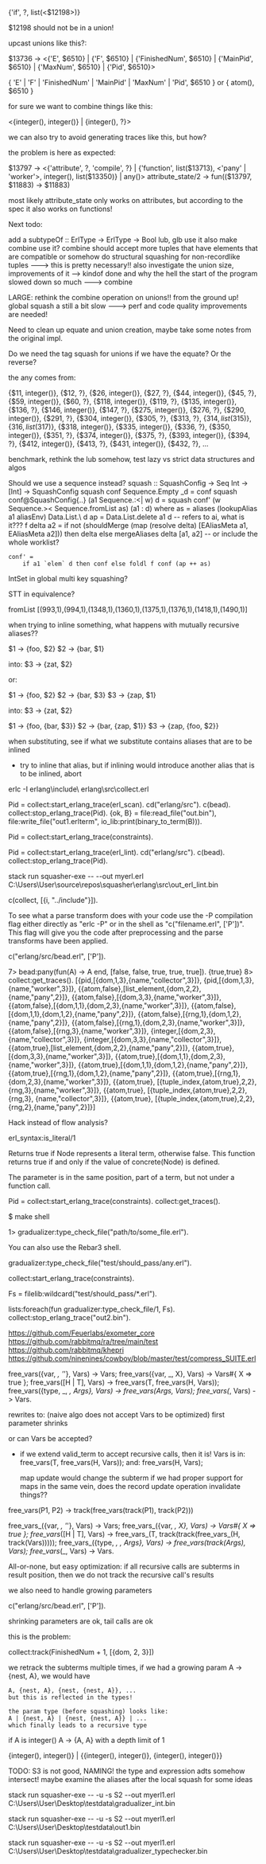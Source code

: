 
{'if', ?, list(<$12198>)}

$12198 should not be in a union!


upcast unions like this?:

$13736 -> <{'E', $6510} | {'F', $6510} | {'FinishedNum', $6510} | {'MainPid', $6510} | {'MaxNum', $6510} | {'Pid', $6510}>

{ 'E' | 'F' | 'FinishedNum' | 'MainPid' | 'MaxNum' | 'Pid', $6510 }
or
{ atom(), $6510 }


for sure we want to combine things like this:

<{integer(), integer()} | {integer(), ?}>

we can also try to avoid generating traces like this, but how?

the problem is here as expected:

$13797 -> <{'attribute', ?, 'compile', ?} | {'function', list($13713), <'pany' | 'worker'>, integer(), list($13350)} | any()>
attribute_state/2 -> fun(($13797, $11883) -> $11883)

most likely attribute_state only works on attributes, but according to the spec it also works on functions!

Next todo:

add a subtypeOf :: ErlType -> ErlType -> Bool
lub, glb use it
also make combine use it?
combine should accept more tuples that have elements that are compatible
or somehow do structural squashing for non-recordlike tuples ---> this is pretty necessary!!
also investigate the union size, improvements of it --> kindof done
and why the hell the start of the program slowed down so much ---> combine

LARGE: rethink the combine operation on unions!! from the ground up!
global squash a still a bit slow ---> perf and code quality improvements are needed!

Need to clean up equate and union creation, maybe take some
notes from the original impl.

Do we need the tag squash for unions if we have the equate?
Or the reverse?


the any comes from:

{$11, integer()},
{$12, ?},
{$26, integer()},
{$27, ?},
{$44, integer()},
{$45, ?},
{$59, integer()},
{$60, ?},
{$118, integer()},
{$119, ?},
{$135, integer()},
{$136, ?},
{$146, integer()},
{$147, ?},
{$275, integer()},
{$276, ?},
{$290, integer()},
{$291, ?},
{$304, integer()},
{$305, ?},
{$313, ?},
{$314, list($315)},
{$316, list($317)},
{$318, integer()},
{$335, integer()},
{$336, ?},
{$350, integer()},
{$351, ?},
{$374, integer()},
{$375, ?},
{$393, integer()},
{$394, ?},
{$412, integer()},
{$413, ?},
{$431, integer()},
{$432, ?},
...

benchmark, rethink the lub somehow,
test lazy vs strict data structures and algos


Should we use a sequence instead?
squash :: SquashConfig -> Seq Int -> [Int] -> SquashConfig
squash conf Sequence.Empty     _d = conf
squash conf@SquashConfig{..} (a1 Sequence.:<| w) d  = squash conf' (w Sequence.>< Sequence.fromList as) (a1 : d) where
    as = aliases (lookupAlias a1 aliasEnv) Data.List.\\ d
    ap = Data.List.delete a1 d
    -- refers to ai, what is it???
    f delta a2 =
        if not (shouldMerge (map (resolve delta) [EAliasMeta a1, EAliasMeta a2]))
        then delta
        else mergeAliases delta [a1, a2] -- or include the whole worklist?

    conf' =
        if a1 `elem` d then conf else foldl f conf (ap ++ as)


IntSet in global multi key squashing?

STT in equivalence?


fromList [(993,1),(994,1),(1348,1),(1360,1),(1375,1),(1376,1),(1418,1),(1490,1)]

when trying to inline something, what happens with mutually recursive aliases??

$1 -> {foo, $2}
$2 -> {bar, $1}

into:
$3 -> {zat, $2}

or:


$1 -> {foo, $2}
$2 -> {bar, $3}
$3 -> {zap, $1}

into:
$3 -> {zat, $2}



$1 -> {foo, {bar, $3}}
$2 -> {bar, {zap, $1}}
$3 -> {zap, {foo, $2}}

when substituting, see if what we substitute contains aliases that are to be inlined
- try to inline that alias, but if inlining would introduce another alias that is to be inlined, abort




erlc -I erlang\include\ erlang\src\collect.erl


Pid = collect:start_erlang_trace(erl_scan).
cd("erlang/src").
c(bead).
collect:stop_erlang_trace(Pid).
{ok, B} = file:read_file("out.bin"), file:write_file("out1.erlterm", io_lib:print(binary_to_term(B))).


Pid = collect:start_erlang_trace(constraints).


Pid = collect:start_erlang_trace(erl_lint).
cd("erlang/src").
c(bead).
collect:stop_erlang_trace(Pid).


 stack run squasher-exe -- --out myerl.erl C:\Users\User\source\repos\squasher\erlang\src\out_erl_lint.bin


c(collect, [{i, "../include"}]).


To see what a parse transform does with your code use the -P compilation flag either directly as "erlc -P" or in the shell as "c("filename.erl", ['P'])". This flag will give you the code after preprocessing and the parse transforms have been applied.

c("erlang/src/bead.erl", ['P']).

7> bead:pany(fun(A) -> A end, [false, false, true, true, true]).
{true,true}
8> collect:get_traces().
[{pid,[{dom,1,3},{name,"collector",3}]},
 {pid,[{dom,1,3},{name,"worker",3}]},
 {{atom,false},[list_element,{dom,2,2},{name,"pany",2}]},
 {{atom,false},[{dom,3,3},{name,"worker",3}]},
 {{atom,false},[{dom,1,1},{dom,2,3},{name,"worker",3}]},
 {{atom,false},[{dom,1,1},{dom,1,2},{name,"pany",2}]},
 {{atom,false},[{rng,1},{dom,1,2},{name,"pany",2}]},
 {{atom,false},[{rng,1},{dom,2,3},{name,"worker",3}]},
 {{atom,false},[{rng,3},{name,"worker",3}]},
 {integer,[{dom,2,3},{name,"collector",3}]},
 {integer,[{dom,3,3},{name,"collector",3}]},
 {{atom,true},[list_element,{dom,2,2},{name,"pany",2}]},
 {{atom,true},[{dom,3,3},{name,"worker",3}]},
 {{atom,true},[{dom,1,1},{dom,2,3},{name,"worker",3}]},
 {{atom,true},[{dom,1,1},{dom,1,2},{name,"pany",2}]},
 {{atom,true},[{rng,1},{dom,1,2},{name,"pany",2}]},
 {{atom,true},[{rng,1},{dom,2,3},{name,"worker",3}]},
 {{atom,true},
  [{tuple_index,{atom,true},2,2},{rng,3},{name,"worker",3}]},
 {{atom,true},
  [{tuple_index,{atom,true},2,2},
   {rng,3},
   {name,"collector",3}]},
 {{atom,true},
  [{tuple_index,{atom,true},2,2},{rng,2},{name,"pany",2}]}]

Hack instead of flow analysis?

erl_syntax:is_literal/1

Returns true if Node represents a literal term, otherwise false. This function returns true if and only if the value of concrete(Node) is defined. 

The parameter is in the same position, part of a term, but not under a function call.


 Pid = collect:start_erlang_trace(constraints).
 collect:get_traces().
 
 
 $ make shell

1> gradualizer:type_check_file("path/to/some_file.erl").

You can also use the Rebar3 shell.

gradualizer:type_check_file("test/should_pass/any.erl").

 collect:start_erlang_trace(constraints).

 Fs = filelib:wildcard("test/should_pass/*.erl").
 
 lists:foreach(fun gradualizer:type_check_file/1, Fs).
 collect:stop_erlang_trace("out2.bin").
 
 
 
 https://github.com/Feuerlabs/exometer_core
 https://github.com/rabbitmq/ra/tree/main/test
 https://github.com/rabbitmq/khepri
 https://github.com/ninenines/cowboy/blob/master/test/compress_SUITE.erl
 
 free_vars({var, _, '_'}, Vars) ->
    Vars;
free_vars({var, _, X}, Vars) ->
    Vars#{ X => true };
free_vars([H | T], Vars) ->
    free_vars(T, free_vars(H, Vars));
free_vars({type, _, _, Args}, Vars) ->
    free_vars(Args, Vars);
free_vars(_, Vars) -> Vars.


rewrites to: (naive algo does not accept Vars to be optimized)
first parameter shrinks

or can Vars be accepted?
- if we extend valid_term to accept recursive calls, then it is!
  Vars is in:  free_vars(T, free_vars(H, Vars));
  and: free_vars(H, Vars);

	map update would change the subterm if we had proper support for maps
	in the same vein, does the record update operation invalidate things??

free_vars(P1, P2) -> track(free_vars(track(P1), track(P2)))

free_vars_({var, _, '_'}, Vars) ->
    Vars;
free_vars_({var, _, X}, Vars) ->
    Vars#{ X => true };
free_vars_([H | T], Vars) ->
    free_vars_(T, track(track(free_vars_(H, track(Vars)))));
free_vars_({type, _, _, Args}, Vars) ->
    free_vars_(track(Args), Vars);
free_vars_(_, Vars) -> Vars.

All-or-none, but easy optimization:
if all recursive calls are subterms in result position,
then we do not track the recursive call's results

we also need to handle growing parameters


c("erlang/src/bead.erl", ['P']).

shrinking parameters are ok, tail calls are ok

this is the problem:


collect:track(FinishedNum + 1, [{dom,   2, 3}])

we retrack the subterms multiple times,
if we had a growing param A -> {nest, A}, we would have

    A, {nest, A}, {nest, {nest, A}}, ...
    but this is reflected in the types!

    the param type (before squashing) looks like:
    A | {nest, A} | {nest, {nest, A}} | ...
    which finally leads to a recursive type

if A is integer()
A -> {A, A} with a depth limit of 1

{integer(), integer()}  | {{integer(), integer()}, {integer(), integer()}}

TODO: S3 is not good, NAMING!
the type and expression adts somehow intersect!
maybe examine the aliases after the local squash for some ideas

stack run squasher-exe -- -u -s S2 --out myerl1.erl C:\Users\User\Desktop\testdata\gradualizer_int.bin   

stack run squasher-exe -- -u -s S2 --out myerl1.erl C:\Users\User\Desktop\testdata\out1.bin

stack run squasher-exe -- -u -s S2 --out myerl1.erl C:\Users\User\Desktop\testdata\gradualizer_typechecker.bin
